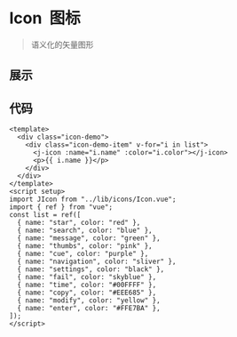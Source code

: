 
<script setup>
  import IconDemo from '../components/icon-demo.vue'
</script>

# Icon &nbsp;图标

> 语义化的矢量图形

## 展示

<icon-demo />

## 代码

```vue
<template>
  <div class="icon-demo">
    <div class="icon-demo-item" v-for="i in list">
      <j-icon :name="i.name" :color="i.color"></j-icon>
      <p>{{ i.name }}</p>
    </div>
  </div>
</template>
<script setup>
import JIcon from "../lib/icons/Icon.vue";
import { ref } from "vue";
const list = ref([
  { name: "star", color: "red" },
  { name: "search", color: "blue" },
  { name: "message", color: "green" },
  { name: "thumbs", color: "pink" },
  { name: "cue", color: "purple" },
  { name: "navigation", color: "sliver" },
  { name: "settings", color: "black" },
  { name: "fail", color: "skyblue" },
  { name: "time", color: "#00FFFF" },
  { name: "copy", color: "#EEE685" },
  { name: "modify", color: "yellow" },
  { name: "enter", color: "#FFE7BA" },
]);
</script>
```
